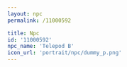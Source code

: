 ```yaml
---
layout: npc
permalink: /11000592

title: Npc
id: '11000592'
npc_name: 'Telepod B'
icon_url: 'portrait/npc/dummy_p.png'
---
```

